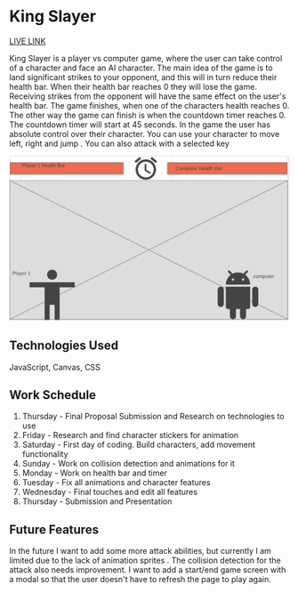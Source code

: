 # King Slayer #

[LIVE LINK](https://jahinbhuiyan.github.io/JavaScript-Game/)

King Slayer is a player vs computer game, where the user can take control of a character and face an AI character. The main idea of the game is to land significant strikes to your opponent, and this will in turn reduce their health bar. When their health bar reaches 0 they will lose the game. Receiving strikes from the opponent will have the same effect on the user's health bar. The game finishes, when one of the characters health reaches 0. The other way the game can finish is when the countdown timer reaches 0. The countdown timer will start at 45 seconds. In the game the user has absolute control over their character. You can use your character to move left, right and jump . You can also attack with a selected key

![alt text](screenshot.png)


## Technologies Used ##
JavaScript, Canvas, CSS


## Work Schedule ##

1. Thursday - Final Proposal Submission and Research on technologies to use
2. Friday - Research and find character stickers for animation
3. Saturday - First day of coding. Build characters, add movement functionality
4. Sunday - Work on collision detection and animations for it
5. Monday - Work on health bar and timer
6. Tuesday - Fix all animations and character features
7. Wednesday - Final touches and edit all features
8. Thursday - Submission and Presentation 


## Future Features ##

In the future I want to add some more attack abilities, but currently I am limited due to the lack of animation sprites . The collision detection for the attack also needs improvement. I want to add a start/end game screen with a modal so that the user doesn't have to refresh the page to play again. 
